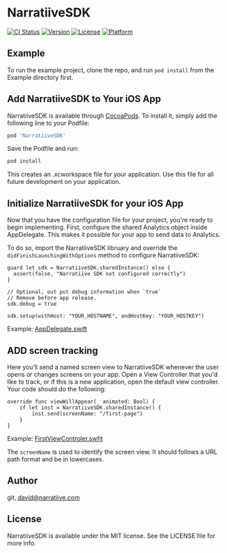 # NarratiiveSDK

[![CI Status](https://img.shields.io/travis/git/NarratiiveSDK.svg?style=flat)](https://travis-ci.org/git/NarratiiveSDK)
[![Version](https://img.shields.io/cocoapods/v/NarratiiveSDK.svg?style=flat)](https://cocoapods.org/pods/NarratiiveSDK)
[![License](https://img.shields.io/cocoapods/l/NarratiiveSDK.svg?style=flat)](https://cocoapods.org/pods/NarratiiveSDK)
[![Platform](https://img.shields.io/cocoapods/p/NarratiiveSDK.svg?style=flat)](https://cocoapods.org/pods/NarratiiveSDK)

## Example

To run the example project, clone the repo, and run `pod install` from the Example directory first.

## Add NarratiiveSDK to Your iOS App

NarratiiveSDK is available through [CocoaPods](https://cocoapods.org). To install
it, simply add the following line to your Podfile:

```ruby
pod 'NarratiiveSDK'
```

Save the Podfile and run:

```ruby
pod install
```

This creates an .xcworkspace file for your application. Use this file for all future development on your application.


## Initialize NarratiiveSDK for your iOS App

Now that you have the configuration file for your project, you're ready to begin implementing. First, configure the shared Analytics object inside AppDelegate. This makes it possible for your app to send data to Analytics. 

To do so, import the NarratiiveSDK libruary and override the `didFinishLaunchingWithOptions` method to configure NarratiiveSDK:

    guard let sdk = NarratiiveSDK.sharedInstance() else {
      assert(false, "Narratiive SDK not configured correctly")
    }

    // Optional, out put debug information when `true`
    // Remove before app release.
    sdk.debug = true
        
    sdk.setup(withHost: "YOUR_HOSTNAME", andHostKey: "YOUR_HOSTKEY")
 

Example: [AppDelegate.swift](./Example/NarratiiveSDK/AppDelegate.swift)
 

## ADD screen tracking

Here you’ll send a named screen view to NarratiiveSDK whenever the user opens or changes screens on your app. Open a View Controller that you'd like to track, or if this is a new application, open the default view controller. Your code should do the following:

    override func viewWillAppear(_ animated: Bool) {
        if let inst = NarratiiveSDK.sharedInstance() {
            inst.send(screenName: "/first-page")
        }
    }


Example: [FirstViewControler.swfit](./Example/NarratiiveSDK/FirstViewControler.swfit)

The `screenName` is used to identify the screen view. It should follows a URL path format and be in lowercases.


## Author

git, david@narratiive.com

## License

NarratiiveSDK is available under the MIT license. See the LICENSE file for more info.
